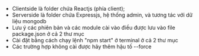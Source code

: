 - Clientside là folder chứa Reactjs (phía client);
- Serverside là folder chứa Expressjs, hệ thống admin, và tương tác với dữ liệu mongodb
- Lưu ý các phiên bản và các module cài vào điều được lưu vào file package.json ở cả 2 thư mục
- Cài đặt bằng cách chạy lệnh "npm start" ở terminal ở cả 2 thư mục
- Các trường hợp không cài được hãy thêm hậu tố --force